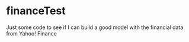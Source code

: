 # financeTest

Just some code to see if I can build a good model with the financial data from Yahoo! Finance 
